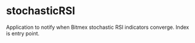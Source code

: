 # stochasticRSI
Application to notify when Bitmex stochastic RSI indicators converge.
Index is entry point.
